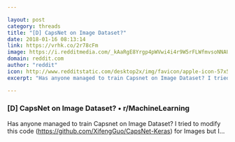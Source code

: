 ```yaml
---

layout: post
category: threads
title: "[D] CapsNet on Image Dataset?"
date: 2018-01-16 08:13:14
link: https://vrhk.co/2r78cFm
image: https://i.redditmedia.com/_kAaRgE8Yrgp4pWVwi4i4r9W5rFLWfmvsoNNAUmT_Ww.jpg?w=320&s=d1238cb95621ad606cae67cf89f97404
domain: reddit.com
author: "reddit"
icon: http://www.redditstatic.com/desktop2x/img/favicon/apple-icon-57x57.png
excerpt: "Has anyone managed to train Capsnet on Image Dataset? I tried to modify this code (<https://github.com/XifengGuo/CapsNet-Keras>) for Images but I..."

---
```


### [D] CapsNet on Image Dataset? • r/MachineLearning

Has anyone managed to train Capsnet on Image Dataset? I tried to modify this code (<https://github.com/XifengGuo/CapsNet-Keras>) for Images but I...